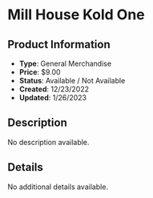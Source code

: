 # Mill House Kold One

## Product Information
- **Type**: General Merchandise
- **Price**: $9.00
- **Status**: Available / Not Available
- **Created**: 12/23/2022
- **Updated**: 1/26/2023

## Description
No description available.



## Details
No additional details available.
